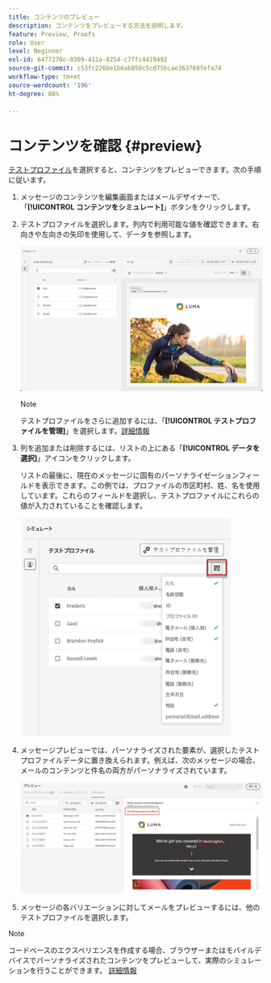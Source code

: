 ```yaml
---
title: コンテンツのプレビュー
description: コンテンツをプレビューする方法を説明します。
feature: Preview, Proofs
role: User
level: Beginner
exl-id: 6477270c-0309-411a-8254-c7ffc4419492
source-git-commit: c53fc226be1b6ab858c5cd75bcae363769fefa74
workflow-type: tm+mt
source-wordcount: '196'
ht-degree: 86%

---
```


# コンテンツを確認 {#preview}

<!--## Preview your content {#preview-content}-->

[テストプロファイル](test-profiles.md)を選択すると、コンテンツをプレビューできます。次の手順に従います。

1. メッセージのコンテンツを編集画面またはメールデザイナーで、「**[!UICONTROL コンテンツをシミュレート]**」ボタンをクリックします。

1. テストプロファイルを選択します。列内で利用可能な値を確認できます。右向きや左向きの矢印を使用して、データを参照します。

   ![](../email/assets/preview-select-profile.png)

   >[!NOTE]
   >
   >テストプロファイルをさらに追加するには、「**[!UICONTROL テストプロファイルを管理]**」を選択します。[詳細情報](test-profiles.md)

1. 列を追加または削除するには、リストの上にある「**[!UICONTROL データを選択]**」アイコンをクリックします。

   リストの最後に、現在のメッセージに固有のパーソナライゼーションフィールドを表示できます。この例では、プロファイルの市区町村、姓、名を使用しています。これらのフィールドを選択し、テストプロファイルにこれらの値が入力されていることを確認します。

   ![](../email/assets/preview-select-data.png)

1. メッセージプレビューでは、パーソナライズされた要素が、選択したテストプロファイルデータに置き換えられます。例えば、次のメッセージの場合、メールのコンテンツと件名の両方がパーソナライズされています。

   ![](../email/assets/preview-test-profile.png)

1. メッセージの各バリエーションに対してメールをプレビューするには、他のテストプロファイルを選択します。

>[!NOTE]
>
>コードベースのエクスペリエンスを作成する場合、ブラウザーまたはモバイルデバイスでパーソナライズされたコンテンツをプレビューして、実際のシミュレーションを行うことができます。 [詳細情報](../code-based/create-code-based.md#preview-on-device)

